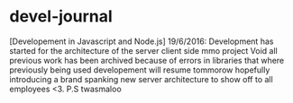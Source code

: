 # devel-journal
[Developement in Javascript and Node.js]
19/6/2016: Development has started for the architecture of the server client side mmo project Void
           all previous work has been archived because of errors in libraries that where previously being used
           developement will resume tommorow hopefully introducing a brand spanking new server architecture to show
           off to all employees <3. 
           P.S twasmaloo
